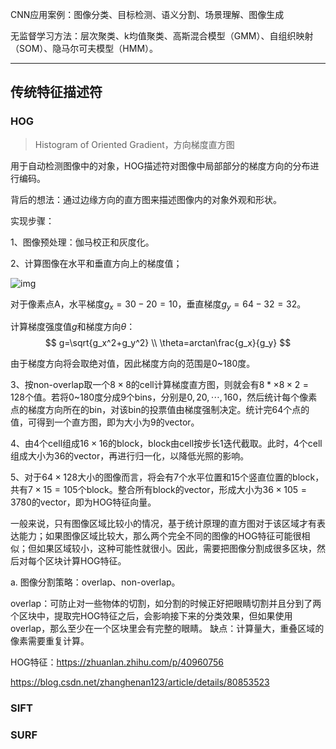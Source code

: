 CNN应用案例：图像分类、目标检测、语义分割、场景理解、图像生成



无监督学习方法：层次聚类、k均值聚类、高斯混合模型（GMM）、自组织映射（SOM）、隐马尔可夫模型（HMM）。

____

## 传统特征描述符

### HOG

> Histogram of Oriented Gradient，方向梯度直方图

用于自动检测图像中的对象，HOG描述符对图像中局部部分的梯度方向的分布进行编码。

背后的想法：通过边缘方向的直方图来描述图像内的对象外观和形状。



实现步骤：

1、图像预处理：伽马校正和灰度化。

2、计算图像在水平和垂直方向上的梯度值；

![img](https://pic1.zhimg.com/80/v2-1d866ca3e02c8288b17c9b714f71f5f0_hd.jpg)

对于像素点A，水平梯度$g_x=30-20=10$，垂直梯度$g_y=64-32=32$。

计算梯度强度值$g$和梯度方向$\theta$：
$$
g=\sqrt{g_x^2+g_y^2} \\
\theta=arctan\frac{g_x}{g_y}
$$

由于梯度方向将会取绝对值，因此梯度方向的范围是0~180度。

3、按non-overlap取一个$8\times 8$的cell计算梯度直方图，则就会有$8*\times 8\times 2=128$个值。若将0~180度分成9个bins，分别是$0,20,\cdots,160$，然后统计每个像素点的梯度方向所在的bin，对该bin的投票值由梯度强制决定。统计完64个点的值，可得到一个直方图，即为大小为9的vector。

4、由4个cell组成$16\times 16$的block，block由cell按步长1迭代截取。此时，4个cell组成大小为36的vector，再进行归一化，以降低光照的影响。

5、对于$64\times 128$大小的图像而言，将会有7个水平位置和15个竖直位置的block，共有$7\times 15=105$个block。整合所有block的vector，形成大小为$36\times 105=3780$的vector，即为HOG特征向量。



一般来说，只有图像区域比较小的情况，基于统计原理的直方图对于该区域才有表达能力；如果图像区域比较大，那么两个完全不同的图像的HOG特征可能很相似；但如果区域较小，这种可能性就很小。因此，需要把图像分割成很多区块，然后对每个区块计算HOG特征。

a. 图像分割策略：overlap、non-overlap。

​		overlap：可防止对一些物体的切割，如分割的时候正好把眼睛切割并且分到了两个区块中，提取完HOG特征之后，会影响接下来的分类效果，但如果使用overlap，那么至少在一个区块里会有完整的眼睛。	缺点：计算量大，重叠区域的像素需要重复计算。





HOG特征：https://zhuanlan.zhihu.com/p/40960756

https://blog.csdn.net/zhanghenan123/article/details/80853523



### SIFT





### SURF

